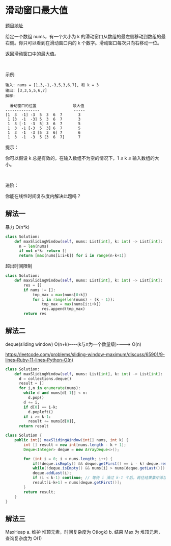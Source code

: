 # 滑动窗口最大值
[题目地址](https://leetcode-cn.com/problems/sliding-window-maximum)

给定一个数组 nums，有一个大小为 k 的滑动窗口从数组的最左侧移动到数组的最右侧。你只可以看到在滑动窗口内的 k 个数字。滑动窗口每次只向右移动一位。

返回滑动窗口中的最大值。

 

示例:

```
输入: nums = [1,3,-1,-3,5,3,6,7], 和 k = 3
输出: [3,3,5,5,6,7] 
解释: 

  滑动窗口的位置                最大值
---------------               -----
[1  3  -1] -3  5  3  6  7       3
 1 [3  -1  -3] 5  3  6  7       3
 1  3 [-1  -3  5] 3  6  7       5
 1  3  -1 [-3  5  3] 6  7       5
 1  3  -1  -3 [5  3  6] 7       6
 1  3  -1  -3  5 [3  6  7]      7
```

提示：

你可以假设 k 总是有效的，在输入数组不为空的情况下，1 ≤ k ≤ 输入数组的大小。

 

进阶：

你能在线性时间复杂度内解决此题吗？


## 解法一

暴力 O(n*k)

```python
class Solution:
    def maxSlidingWindow(self, nums: List[int], k: int) -> List[int]:
      n = len(nums)
      if not n*k: return [] 
      return [max(nums[i:i+k]) for i in range(n-k+1)]
```

超出时间限制

```python
class Solution:
    def maxSlidingWindow(self, nums: List[int], k: int) -> List[int]:
        res = []
        if nums != []:
            tmp_max = max(nums[0:k])
            for i in range(len(nums) - (k - 1)):
                tmp_max = max(nums[i:i+k])
                res.append(tmp_max)
        return res
```


## 解法二

deque(sliding window) O(n+k)----(k与n为一个数量级)----> O(n)

<https://leetcode.com/problems/sliding-window-maximum/discuss/65901/9-lines-Ruby-11-lines-Python-O(n)>

```python
class Solution:
    def maxSlidingWindow(self, nums: List[int], k: int) -> List[int]:
      d = collections.deque()
      result = []
      for i,n in enumerate(nums):
        while d and nums[d[-1]] < n:
          d.pop()
        d += i,
        if d[0] == i-k:
          d.popleft()
        if i >= k-1:
          result += nums[d[0]],
      return result
```

```Java
class Solution {
    public int[] maxSlidingWindow(int[] nums, int k) {
        int [] result = new int[nums.length - k + 1];
        Deque<Integer> deque = new ArrayDeque<>();

        for (int i = 0; i < nums.length; i++) {
            if(!deque.isEmpty() && deque.getFirst() == i - k) deque.removeFirst(); // 移除不在窗口中的元素
            while(!deque.isEmpty() && nums[i] > nums[deque.getLast()]) deque.removeLast(); // 移除比当前元素小的元素
            deque.addLast(i);
            if (i < k-1) continue; // 等待 i 滑过 k-1 个后，再往结果集中添加元素
            result[i-k+1] = nums[deque.getFirst()];
        }
        return result;
    }
}
```

## 解法三

MaxHeap 
  a. 维护 堆顶元素，时间复杂度为 O(logk)
  b. 结果 Max 为 堆顶元素，查询复杂度为 O(1)
